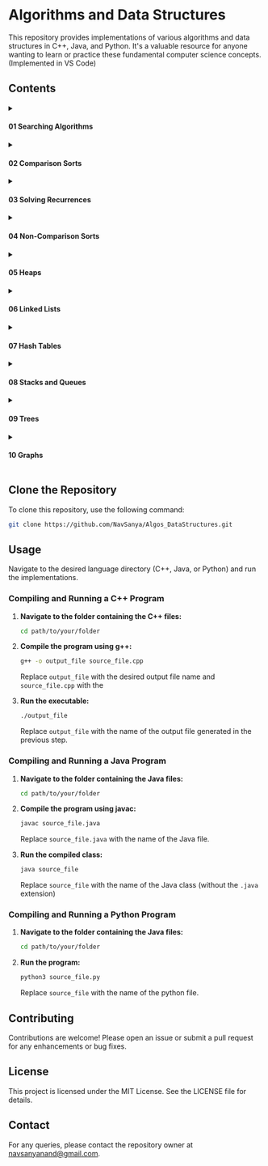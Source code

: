 # Algorithms and Data Structures
This repository provides implementations of various algorithms and data structures in C++, Java, and Python. It's a valuable resource for anyone wanting to learn or practice these fundamental computer science concepts. 
(Implemented in VS Code)

## Contents
<details>
<summary> <h4>01 Searching Algorithms</h4></summary>
<ul>
  <li><a href="https://github.com/NavSanya/Algos_DataStructures/tree/main/01_Search/LinearSearch">Linear Search</a>: Sequentially checks each element until the target is found.</li>
  <li><a href="https://github.com/NavSanya/Algos_DataStructures/tree/main/01_Search/BinarySearch">Binary Search</a>: Efficiently finds the target by repeatedly dividing the search interval in half.</li>
</ul>
</details>

<details>
<summary> <h4>02 Comparison Sorts</h4></summary>
<ul>
  <li><a href="https://github.com/NavSanya/Algos_DataStructures/tree/main/02_ComparisonSorts/BubbleSort">Bubble Sort</a>: Repeatedly swaps adjacent elements if they are in the wrong order.</li>
  <li><a href="https://github.com/NavSanya/Algos_DataStructures/tree/main/02_ComparisonSorts/SelectionSort">Selection Sort</a>: Selects the smallest element from the unsorted part and swaps it with the first unsorted element.</li>
  <li><a href="https://github.com/NavSanya/Algos_DataStructures/tree/main/02_ComparisonSorts/InsertionSort">Insertion Sort</a>: Builds the final sorted array one item at a time by inserting elements into their correct position.</li>
  <li><a href="https://github.com/NavSanya/Algos_DataStructures/tree/main/02_ComparisonSorts/Merge%20Sort">Merge Sort</a>: Divides the array into halves, recursively sorts them, and merges the sorted halves.</li>
  <li><a href="https://github.com/NavSanya/Algos_DataStructures/tree/main/02_ComparisonSorts/Quick%20Sort">Quick Sort</a>: Selects a pivot and partitions the array into elements less than and greater than the pivot, then sorts the partitions.</li>
</ul>
</details>

<details>
<summary> <h4>03 Solving Recurrences</h4></summary>
<ul>
  <li><a href="https://github.com/NavSanya/Algos_DataStructures/blob/main/03_SolvingRecurrences/Iteration%20Method.pptx">Iteration Method</a>: Solves recurrences by iterating the recurrence and finding a pattern.</li>
  <li><a href="https://github.com/NavSanya/Algos_DataStructures/blob/main/03_SolvingRecurrences/Master%20Method.pptx">Master Method</a>: Provides a formula to solve recurrences of the form T(n) = aT(n/b) + f(n).</li>
  <li><a href="https://github.com/NavSanya/Algos_DataStructures/blob/main/03_SolvingRecurrences/Substitution%20Method.pptx">Substitution Method</a>: Solves recurrences by guessing a bound and using induction to prove it.</li>
  <li><a href="https://github.com/NavSanya/Algos_DataStructures/blob/main/03_SolvingRecurrences/Tree%20Method.pptx">Tree Method</a>: Visualizes the recurrence as a tree and calculates the work done at each level.</li>
</ul>
</details>

<details>
<summary> <h4>04 Non-Comparison Sorts</h4></summary>
<ul>
  <li><a href="https://github.com/NavSanya/Algos_DataStructures/tree/main/04_Non-ComparisonSorts/Counting%20Sort">Counting Sort</a>: Sorts elements by counting the occurrences of each unique element.</li>
  <li><a href="https://github.com/NavSanya/Algos_DataStructures/tree/main/04_Non-ComparisonSorts/Radix%20Sort">Radix Sort</a>: Sorts numbers by processing individual digits.</li>
</ul>
</details>

<details>
<summary> <h4>05 Heaps</h4></summary>
<ul>
  <li><a href="https://github.com/NavSanya/Algos_DataStructures/tree/main/05_Heaps/Fibonacci%20Heaps">Fibonacci Heaps</a>: A collection of trees satisfying the heap property, optimized for fast merging.</li>
  <li><a href="https://github.com/NavSanya/Algos_DataStructures/tree/main/05_Heaps/Max%20Heaps">Max Heaps</a>: A binary tree where each parent node is greater than or equal to its children.</li>
</ul>
</details>

<details>
<summary> <h4>06 Linked Lists</h4></summary>
<ul>
  <li>Singly Linked List: A linear collection of nodes where each node points to the next node.</li>
  <li>Double Linked List: A linked list where each node points to both its previous and next nodes.</li>
  <li>Circular Linked List: A linked list where the last node points back to the first node, forming a circle.</li>
</details>
  
<details>
<summary> <h4>07 Hash Tables</h4></summary>
<ul>
  <li><a href="https://github.com/NavSanya/Algos_DataStructures/tree/main/07_HashTables/Chaining">Chaining</a>: Handles collisions by maintaining a list of all elements that hash to the same index.</li>
  <li><a href="https://github.com/NavSanya/Algos_DataStructures/tree/main/07_HashTables/Open%20Addressing">Open Addressing</a>: Handles collisions by finding another open slot within the hash table.</li>
</ul>
</details>

<details>
<summary> <h4>08 Stacks and Queues</h4></summary>
<ul>
  <li><a href="https://github.com/NavSanya/Algos_DataStructures/tree/main/08_StacksAndQueues/Stacks">Stack</a>: A linear data structure that follows the LIFO (Last In First Out) principle.</li>
  <li><a href="https://github.com/NavSanya/Algos_DataStructures/tree/main/08_StacksAndQueues/Queues">Queue</a>: A linear data structure that follows the FIFO (First In First Out) principle.</li>
</ul>
</details>

<details>
<summary> <h4>09 Trees</h4></summary>
<ul>
  <li><a href="https://github.com/NavSanya/Algos_DataStructures/tree/main/09_Trees/BFS%20and%20DFS">BFS and DFS</a>: Breadth-First Search explores all neighbors at the present depth, while Depth-First Search explores as far as possible along each branch before backtracking.</li>
  <li><a href="https://github.com/NavSanya/Algos_DataStructures/tree/main/09_Trees/BST">Binary Search Tree</a>: A tree structure where each node has at most two children, with the left child being smaller and the right child being larger.</li>
  <li><a href="https://github.com/NavSanya/Algos_DataStructures/tree/main/09_Trees/Red%20Black%20Trees">Red-Black Tree</a>: A balanced binary search tree with additional properties to ensure balance.</li>
  <li><a href="https://github.com/NavSanya/Algos_DataStructures/tree/main/09_Trees/Tree%20Traversal">Tree Traversal</a>: Methods for visiting all the nodes in a tree (In-order, Pre-order, Post-order).</li>
</ul>
</details>

<details>
<summary> <h4>10 Graphs</h4></summary>
<ul>
  <li><a href="https://github.com/NavSanya/Algos_DataStructures/tree/main/10_Graphs/Traversal">Traversal</a>: Methods for exploring graphs (BFS and DFS).</li>
  <li><a href="https://github.com/NavSanya/Algos_DataStructures/tree/main/10_Graphs/Shortest%20Path">Shortest Path</a>: Algorithms for finding the shortest path between nodes (Dijkstra’s and A*).</li>
</ul>
</details>

## Clone the Repository
To clone this repository, use the following command:
```bash
git clone https://github.com/NavSanya/Algos_DataStructures.git
```

## Usage
Navigate to the desired language directory (C++, Java, or Python) and run the implementations.

### Compiling and Running a C++ Program

1. **Navigate to the folder containing the C++ files:**
   ```bash
   cd path/to/your/folder
   ```
   
2. **Compile the program using g++:**
   ```bash
   g++ -o output_file source_file.cpp
   ```
   Replace `output_file` with the desired output file name and `source_file.cpp` with the

3. **Run the executable:**
   ```bash
   ./output_file
   ```
   Replace `output_file` with the name of the output file generated in the previous step.

### Compiling and Running a Java Program

1. **Navigate to the folder containing the Java files:**
   ```bash
   cd path/to/your/folder

2. **Compile the program using javac:**
   ```bash
   javac source_file.java
   ```
   Replace `source_file.java` with the name of the Java file.

3. **Run the compiled class:**
   ```bash
   java source_file
   ```
   Replace `source_file` with the name of the Java class (without the `.java` extension)

### Compiling and Running a Python Program

1. **Navigate to the folder containing the Java files:**
   ```bash
   cd path/to/your/folder
   ```

2. **Run the program:**
   ```bash
   python3 source_file.py
   ```
   Replace `source_file` with the name of the python file.

## Contributing
Contributions are welcome! Please open an issue or submit a pull request for any enhancements or bug fixes.

## License
This project is licensed under the MIT License. See the LICENSE file for details.

## Contact
For any queries, please contact the repository owner at navsanyanand@gmail.com.

